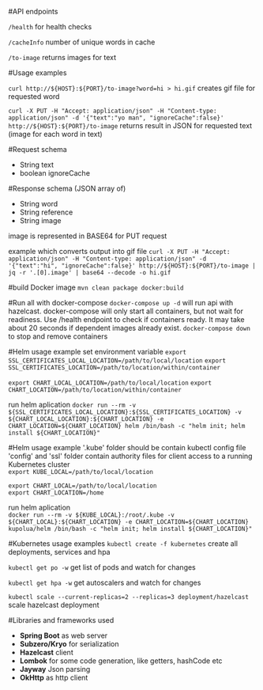 #API endpoints

`/health`  for health checks

`/cacheInfo` number of unique words in cache

`/to-image` returns images for text


#Usage examples

`curl http://${HOST}:${PORT}/to-image?word=hi > hi.gif`
creates gif file for requested word

`curl -X PUT -H "Accept: application/json" -H "Content-type: application/json" -d '{"text":"yo man", "ignoreCache":false}' http://${HOST}:${PORT}/to-image`
returns result in JSON for requested text (image for each word in text)


#Request schema
- String text
- boolean ignoreCache


#Response schema
 (JSON array of)
- String word
- String reference
- String image

image is represented in BASE64 for PUT request

example which converts output into gif file
`curl -X PUT -H "Accept: application/json" -H "Content-type: application/json" -d '{"text":"hi", "ignoreCache":false}' http://${HOST}:${PORT}/to-image | jq -r '.[0].image' | base64 --decode -o hi.gif`


#build Docker image
`mvn clean package docker:build`


#Run all with docker-compose
`docker-compose up -d`
will run api with hazelcast. 
docker-compose will only start all containers, but not wait for readiness.
Use /health endpoint to check if containers ready. 
It may take about 20 seconds if dependent images already exist. 
`docker-compose down` to stop and remove containers

#Helm usage example
set environment variable
`export SSL_CERTIFICATES_LOCAL_LOCATION=/path/to/local/location`
`export SSL_CERTIFICATES_LOCATION=/path/to/location/within/container`

`export CHART_LOCAL_LOCATION=/path/to/local/location`
`export CHART_LOCATION=/path/to/location/within/container`

run helm aplication
`docker run --rm -v ${SSL_CERTIFICATES_LOCAL_LOCATION}:${SSL_CERTIFICATES_LOCATION} -v ${CHART_LOCAL_LOCATION}:${CHART_LOCATION} -e CHART_LOCATION=${CHART_LOCATION} helm /bin/bash -c "helm init; helm install ${CHART_LOCATION}"`

#Helm usage example
'.kube' folder should be contain kubectl config file 'config' and 'ssl' folder contain authority files for client access to a running Kubernetes cluster <br /> 
`export KUBE_LOCAL=/path/to/local/location` <br />

`export CHART_LOCAL=/path/to/local/location` <br />
`export CHART_LOCATION=/home` <br /> 

run helm aplication <br />
`docker run --rm -v ${KUBE_LOCAL}:/root/.kube -v ${CHART_LOCAL}:${CHART_LOCATION} -e CHART_LOCATION=${CHART_LOCATION} kupolua/helm /bin/bash -c "helm init; helm install ${CHART_LOCATION}"`


#Kubernetes usage examples
`kubectl create -f kubernetes`
create all deployments, services and hpa

`kubectl get po -w`
get list of pods and watch for changes

`kubectl get hpa -w`
get autoscalers and watch for changes

`kubectl scale --current-replicas=2 --replicas=3 deployment/hazelcast`
scale hazelcast deployment


#Libraries and frameworks used
- **Spring Boot** as web server
- **Subzero/Kryo** for serialization
- **Hazelcast** client
- **Lombok** for some code generation, like getters, hashCode etc 
- **Jayway** Json parsing
- **OkHttp** as http client 
